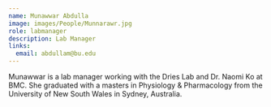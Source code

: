 ```yaml
---
name: Munawwar Abdulla
image: images/People/Munnarawr.jpg
role: labmanager
description: Lab Manager
links:
  email: abdullam@bu.edu
---
```


Munawwar is a lab manager working with the Dries Lab and Dr. Naomi Ko at BMC. She graduated with a masters in Physiology & Pharmacology from the University of New South Wales in Sydney, Australia. 

